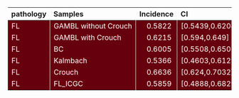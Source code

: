<table class="table" style="margin-left: auto; margin-right: auto;">
 <thead>
  <tr>
   <th style="text-align:left;"> pathology </th>
   <th style="text-align:left;"> Samples </th>
   <th style="text-align:right;"> Incidence </th>
   <th style="text-align:left;"> CI </th>
  </tr>
 </thead>
<tbody>
  <tr>
   <td style="text-align:left;color: rgba(255, 255, 255, 255) !important;background-color: rgba(103, 0, 13, 255) !important;border-left:1px solid #DDDDDD;white-space: nowrap;"> FL </td>
   <td style="text-align:left;color: rgba(255, 255, 255, 255) !important;background-color: rgba(103, 0, 13, 255) !important;border-left:1px solid #DDDDDD;white-space: nowrap;"> GAMBL without Crouch </td>
   <td style="text-align:right;color: rgba(255, 255, 255, 255) !important;background-color: rgba(103, 0, 13, 255) !important;border-left:1px solid #DDDDDD;white-space: nowrap;"> <span style="     color: rgba(255, 255, 255, 255) !important;border-radius: 4px; padding-right: 4px; padding-left: 4px; background-color: rgba(103, 0, 13, 255) !important;">0.5822</span> </td>
   <td style="text-align:left;color: rgba(255, 255, 255, 255) !important;background-color: rgba(103, 0, 13, 255) !important;border-left:1px solid #DDDDDD;white-space: nowrap;"> [0.5439,0.6204] </td>
  </tr>
  <tr>
   <td style="text-align:left;color: rgba(255, 255, 255, 255) !important;background-color: rgba(103, 0, 13, 255) !important;border-left:1px solid #DDDDDD;white-space: nowrap;"> FL </td>
   <td style="text-align:left;color: rgba(255, 255, 255, 255) !important;background-color: rgba(103, 0, 13, 255) !important;border-left:1px solid #DDDDDD;white-space: nowrap;"> GAMBL with Crouch </td>
   <td style="text-align:right;color: rgba(255, 255, 255, 255) !important;background-color: rgba(103, 0, 13, 255) !important;border-left:1px solid #DDDDDD;white-space: nowrap;"> <span style="     color: rgba(255, 255, 255, 255) !important;border-radius: 4px; padding-right: 4px; padding-left: 4px; background-color: rgba(103, 0, 13, 255) !important;">0.6215</span> </td>
   <td style="text-align:left;color: rgba(255, 255, 255, 255) !important;background-color: rgba(103, 0, 13, 255) !important;border-left:1px solid #DDDDDD;white-space: nowrap;"> [0.594,0.649] </td>
  </tr>
  <tr>
   <td style="text-align:left;color: rgba(255, 255, 255, 255) !important;background-color: rgba(103, 0, 13, 255) !important;border-left:1px solid #DDDDDD;white-space: nowrap;"> FL </td>
   <td style="text-align:left;color: rgba(255, 255, 255, 255) !important;background-color: rgba(103, 0, 13, 255) !important;border-left:1px solid #DDDDDD;white-space: nowrap;"> BC </td>
   <td style="text-align:right;color: rgba(255, 255, 255, 255) !important;background-color: rgba(103, 0, 13, 255) !important;border-left:1px solid #DDDDDD;white-space: nowrap;"> <span style="     color: rgba(255, 255, 255, 255) !important;border-radius: 4px; padding-right: 4px; padding-left: 4px; background-color: rgba(103, 0, 13, 255) !important;">0.6005</span> </td>
   <td style="text-align:left;color: rgba(255, 255, 255, 255) !important;background-color: rgba(103, 0, 13, 255) !important;border-left:1px solid #DDDDDD;white-space: nowrap;"> [0.5508,0.6502] </td>
  </tr>
  <tr>
   <td style="text-align:left;color: rgba(255, 255, 255, 255) !important;background-color: rgba(103, 0, 13, 255) !important;border-left:1px solid #DDDDDD;white-space: nowrap;"> FL </td>
   <td style="text-align:left;color: rgba(255, 255, 255, 255) !important;background-color: rgba(103, 0, 13, 255) !important;border-left:1px solid #DDDDDD;white-space: nowrap;"> Kalmbach </td>
   <td style="text-align:right;color: rgba(255, 255, 255, 255) !important;background-color: rgba(103, 0, 13, 255) !important;border-left:1px solid #DDDDDD;white-space: nowrap;"> <span style="     color: rgba(255, 255, 255, 255) !important;border-radius: 4px; padding-right: 4px; padding-left: 4px; background-color: rgba(103, 0, 13, 255) !important;">0.5366</span> </td>
   <td style="text-align:left;color: rgba(255, 255, 255, 255) !important;background-color: rgba(103, 0, 13, 255) !important;border-left:1px solid #DDDDDD;white-space: nowrap;"> [0.4603,0.6129] </td>
  </tr>
  <tr>
   <td style="text-align:left;color: rgba(255, 255, 255, 255) !important;background-color: rgba(103, 0, 13, 255) !important;border-left:1px solid #DDDDDD;white-space: nowrap;"> FL </td>
   <td style="text-align:left;color: rgba(255, 255, 255, 255) !important;background-color: rgba(103, 0, 13, 255) !important;border-left:1px solid #DDDDDD;white-space: nowrap;"> Crouch </td>
   <td style="text-align:right;color: rgba(255, 255, 255, 255) !important;background-color: rgba(103, 0, 13, 255) !important;border-left:1px solid #DDDDDD;white-space: nowrap;"> <span style="     color: rgba(255, 255, 255, 255) !important;border-radius: 4px; padding-right: 4px; padding-left: 4px; background-color: rgba(103, 0, 13, 255) !important;">0.6636</span> </td>
   <td style="text-align:left;color: rgba(255, 255, 255, 255) !important;background-color: rgba(103, 0, 13, 255) !important;border-left:1px solid #DDDDDD;white-space: nowrap;"> [0.624,0.7032] </td>
  </tr>
  <tr>
   <td style="text-align:left;color: rgba(255, 255, 255, 255) !important;background-color: rgba(103, 0, 13, 255) !important;border-left:1px solid #DDDDDD;white-space: nowrap;"> FL </td>
   <td style="text-align:left;color: rgba(255, 255, 255, 255) !important;background-color: rgba(103, 0, 13, 255) !important;border-left:1px solid #DDDDDD;white-space: nowrap;"> FL_ICGC </td>
   <td style="text-align:right;color: rgba(255, 255, 255, 255) !important;background-color: rgba(103, 0, 13, 255) !important;border-left:1px solid #DDDDDD;white-space: nowrap;"> <span style="     color: rgba(255, 255, 255, 255) !important;border-radius: 4px; padding-right: 4px; padding-left: 4px; background-color: rgba(103, 0, 13, 255) !important;">0.5859</span> </td>
   <td style="text-align:left;color: rgba(255, 255, 255, 255) !important;background-color: rgba(103, 0, 13, 255) !important;border-left:1px solid #DDDDDD;white-space: nowrap;"> [0.4888,0.6829] </td>
  </tr>
</tbody>
</table>